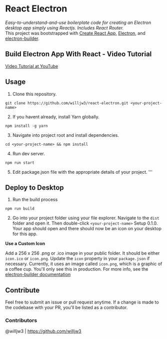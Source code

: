 # React Electron

_Easy-to-understand-and-use boilerplate code for creating an Electron desktop app simply using Reactjs. Includes React Router._
<br>
This project was bootstrapped with [Create React App](https://github.com/facebook/create-react-app), [Electron](https://electronjs.org/), and [electron-builder](https://github.com/electron-userland/electron-builder).

## Build Electron App With React - Video Tutorial

[Video Tutorial at YouTube](https://www.youtube.com/playlist?list=PLASldBPN_pkCXhDdahLI2RIRy1tmGTeit)

## Usage

1. Clone this repository.

```
git clone https://github.com/willjw3/react-electron.git <your-project-name>
```

2. If you havent already, install Yarn globally.

```
npm install -g yarn
```

3. Navigate into project root and install dependencies.

```
cd <your-project-name> && npm install
```

4. Run dev server.

```
npm run start
```

5. Edit package.json file with the appropriate details of your project.
   '''

## Deploy to Desktop

1. Run the build process

```
npm run build
```

2. Go into your project folder using your file explorer. Navigate to the `dist` folder and open it. Then double-click `<your-project-name>` Setup 0.1.0. Your app should open and there should now be an icon on your desktop for this app.

**Use a Custom Icon**

Add a 256 x 256 .png or .ico image in your public folder. It should be either `icon.ico` or `icon.png`. Update the `icon` property in your `package.json` if necessary. Currently, it uses an image called `icon.png`, which is a graphic of a coffee cup. You'll only see this in production. For more info, see the [electron-builder documentation](https://www.electron.build/icons)

## Contribute

Feel free to submit an issue or pull request anytime. If a change is made to the codebase with your PR, you'll be listed as a contributor.

### Contributors

@willjw3 | https://github.com/willjw3
